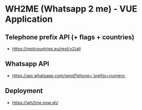 # WH2ME (Whatsapp 2 me) - VUE Application

## Telephone prefix API (+ flags + countries)

* https://restcountries.eu/rest/v2/all

## Whatsapp API

* https://api.whatsapp.com/send?phone=`prefijo+numero`

## Deployment

* https://wh2me.now.sh/
